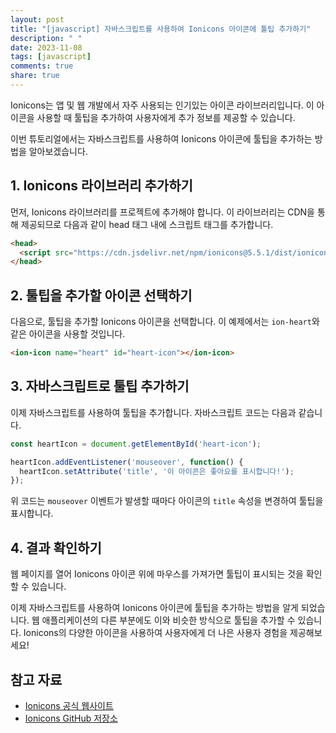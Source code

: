 ```yaml
---
layout: post
title: "[javascript] 자바스크립트를 사용하여 Ionicons 아이콘에 툴팁 추가하기"
description: " "
date: 2023-11-08
tags: [javascript]
comments: true
share: true
---
```


Ionicons는 앱 및 웹 개발에서 자주 사용되는 인기있는 아이콘 라이브러리입니다. 이 아이콘을 사용할 때 툴팁을 추가하여 사용자에게 추가 정보를 제공할 수 있습니다. 

이번 튜토리얼에서는 자바스크립트를 사용하여 Ionicons 아이콘에 툴팁을 추가하는 방법을 알아보겠습니다.

## 1. Ionicons 라이브러리 추가하기
먼저, Ionicons 라이브러리를 프로젝트에 추가해야 합니다. 이 라이브러리는 CDN을 통해 제공되므로 다음과 같이 head 태그 내에 스크립트 태그를 추가합니다.

```html
<head>
  <script src="https://cdn.jsdelivr.net/npm/ionicons@5.5.1/dist/ionicons/ionicons.js"></script>
</head>
```

## 2. 툴팁을 추가할 아이콘 선택하기
다음으로, 툴팁을 추가할 Ionicons 아이콘을 선택합니다. 이 예제에서는 `ion-heart`와 같은 아이콘을 사용할 것입니다.

```html
<ion-icon name="heart" id="heart-icon"></ion-icon>
```

## 3. 자바스크립트로 툴팁 추가하기
이제 자바스크립트를 사용하여 툴팁을 추가합니다. 자바스크립트 코드는 다음과 같습니다.

```javascript
const heartIcon = document.getElementById('heart-icon');

heartIcon.addEventListener('mouseover', function() {
  heartIcon.setAttribute('title', '이 아이콘은 좋아요를 표시합니다!');
});
```

위 코드는 `mouseover` 이벤트가 발생할 때마다 아이콘의 `title` 속성을 변경하여 툴팁을 표시합니다.

## 4. 결과 확인하기
웹 페이지를 열어 Ionicons 아이콘 위에 마우스를 가져가면 툴팁이 표시되는 것을 확인할 수 있습니다.

이제 자바스크립트를 사용하여 Ionicons 아이콘에 툴팁을 추가하는 방법을 알게 되었습니다. 웹 애플리케이션의 다른 부분에도 이와 비슷한 방식으로 툴팁을 추가할 수 있습니다. Ionicons의 다양한 아이콘을 사용하여 사용자에게 더 나은 사용자 경험을 제공해보세요!

## 참고 자료
- [Ionicons 공식 웹사이트](https://ionicons.com/)
- [Ionicons GitHub 저장소](https://github.com/ionic-team/ionicons)